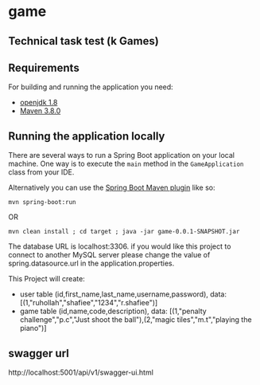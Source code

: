 # game

## Technical task test (k Games)

## Requirements

For building and running the application you need:

- [openjdk 1.8](http://www.oracle.com/technetwork/java/javase/documentation/index.html)
- [Maven 3.8.0](https://maven.apache.org)

## Running the application locally

There are several ways to run a Spring Boot application on your local machine. One way is to execute the `main` method in the `GameApplication` class from your IDE.

Alternatively you can use the [Spring Boot Maven plugin](https://docs.spring.io/spring-boot/docs/current/reference/html/build-tool-plugins-maven-plugin.html) like so:

```shell
mvn spring-boot:run
```
OR

```shell
mvn clean install ; cd target ; java -jar game-0.0.1-SNAPSHOT.jar
```

The database URL is localhost:3306. if you would like this project to connect to another MySQL server please change the value of spring.datasource.url in the application.properties.


This Project will create:

* user table (id,first_name,last_name,username,password), data: [(1,"ruhollah","shafiee","1234","r.shafiee")]
* game table (id,name,code,description), data: [(1,"penalty challenge","p.c","Just shoot the ball"),(2,"magic tiles","m.t","playing the piano")]

## swagger url
http://localhost:5001/api/v1/swagger-ui.html



